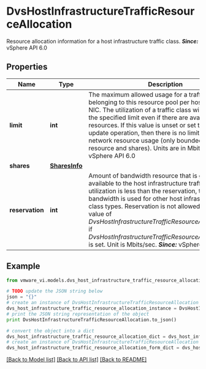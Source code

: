 # DvsHostInfrastructureTrafficResourceAllocation

Resource allocation information for a host infrastructure traffic class.  ***Since:*** vSphere API 6.0 

## Properties
Name | Type | Description | Notes
------------ | ------------- | ------------- | -------------
**limit** | **int** | The maximum allowed usage for a traffic class belonging to this resource pool per host physical NIC.  The utilization of a traffic class will not exceed the specified limit even if there are available network resources. If this value is unset or set to -1 in an update operation, then there is no limit on the network resource usage (only bounded by available resource and shares). Units are in Mbits/sec.  ***Since:*** vSphere API 6.0  | [optional] 
**shares** | [**SharesInfo**](SharesInfo.md) |  | [optional] 
**reservation** | **int** | Amount of bandwidth resource that is guaranteed available to the host infrastructure traffic class.  If the utilization is less than the reservation, the extra bandwidth is used for other host infrastructure traffic class types. Reservation is not allowed to exceed the value of *DvsHostInfrastructureTrafficResourceAllocation.limit*, if *DvsHostInfrastructureTrafficResourceAllocation.limit* is set. Unit is Mbits/sec.  ***Since:*** vSphere API 6.0  | [optional] 

## Example

```python
from vmware_vi.models.dvs_host_infrastructure_traffic_resource_allocation import DvsHostInfrastructureTrafficResourceAllocation

# TODO update the JSON string below
json = "{}"
# create an instance of DvsHostInfrastructureTrafficResourceAllocation from a JSON string
dvs_host_infrastructure_traffic_resource_allocation_instance = DvsHostInfrastructureTrafficResourceAllocation.from_json(json)
# print the JSON string representation of the object
print DvsHostInfrastructureTrafficResourceAllocation.to_json()

# convert the object into a dict
dvs_host_infrastructure_traffic_resource_allocation_dict = dvs_host_infrastructure_traffic_resource_allocation_instance.to_dict()
# create an instance of DvsHostInfrastructureTrafficResourceAllocation from a dict
dvs_host_infrastructure_traffic_resource_allocation_form_dict = dvs_host_infrastructure_traffic_resource_allocation.from_dict(dvs_host_infrastructure_traffic_resource_allocation_dict)
```
[[Back to Model list]](../README.md#documentation-for-models) [[Back to API list]](../README.md#documentation-for-api-endpoints) [[Back to README]](../README.md)


